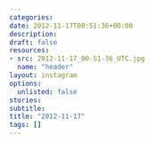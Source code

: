 ```yaml
---
categories:
date: 2012-11-17T00:51:36+00:00
description:
draft: false
resources:
- src: 2012-11-17_00-51-36_UTC.jpg
  name: "header"
layout: instagram
options:
  unlisted: false
stories:
subtitle:
title: "2012-11-17"
tags: []
---
```


 
